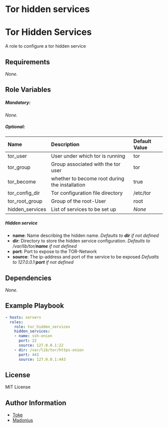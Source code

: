 # Tor hidden services

# Tor Hidden Services

A role to configure a tor hidden service

## Requirements

_None._

## Role Variables

##### ***Mandatory***:
_None._

##### ***Optional***:
| Name | Description | Default Value |
| :--- | :---------- | :------------ |
| tor_user | User under which tor is running | tor
| tor_group | Group associated with the tor user | tor
| tor_become | whether to become root during the installation | true
| tor_config_dir | Tor configuration file directory | /etc/tor
| tor_root_group | Group of the root-User | root
| hidden_services | List of services to be set up | _None_ |

##### ***Hidden service***
* **name**: Name describing the hidden name. _Defaults to **dir** if not defined_
* **dir**: Directory to store the hidden service configuration. _Defaults to /var/lib/tor/**name** if not defined_
* **port**: Port to expose to the TOR-Network
* **source**: The ip-address and port of the service to be exposed _Defualts to 127.0.0.1:**port** if not defined_

## Dependencies

_None._

## Example Playbook

```yaml
- hosts: servers
  roles:
    role: tor_hidden_services
    hidden_services:
    - name: ssh-onion
      port: 22
      source: 127.0.0.1:22
    - dir: /var/lib/tor/https-onion
      port: 443
      source: 127.0.0.1:443
```

## License

MIT License

## Author Information

* [Toke](https://github.com/toke)
* [Madonius](https://github.com/madonius)
